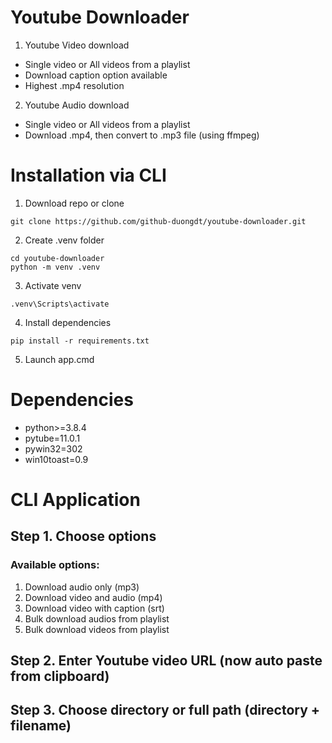 # Youtube Downloader

1. Youtube Video download
  * Single video or All videos from a playlist
  * Download caption option available
  * Highest .mp4 resolution

2. Youtube Audio download
  * Single video or All videos from a playlist
  * Download .mp4, then convert to .mp3 file (using ffmpeg)
  
# Installation via CLI

1. Download repo or clone
```
git clone https://github.com/github-duongdt/youtube-downloader.git
```

2. Create .venv folder
```
cd youtube-downloader
python -m venv .venv
```

3. Activate venv
```
.venv\Scripts\activate
```

4. Install dependencies
```
pip install -r requirements.txt
```

5. Launch app.cmd 

# Dependencies

* python>=3.8.4
* pytube=11.0.1
* pywin32=302
* win10toast=0.9

# CLI Application

## Step 1. Choose options

### Available options:

1. Download audio only (mp3)
2. Download video and audio (mp4)
3. Download video with caption (srt)
4. Bulk download audios from playlist
5. Bulk download videos from playlist

## Step 2. Enter Youtube video URL (now auto paste from clipboard)

## Step 3. Choose directory or full path (directory + filename)
